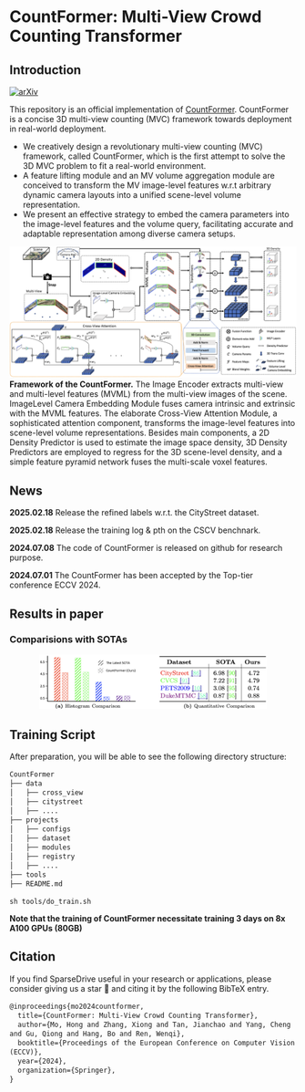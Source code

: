 # CountFormer: Multi-View Crowd Counting Transformer

## Introduction
[![arXiv](https://img.shields.io/badge/arXiv-Paper-<COLOR>.svg)](https://arxiv.org/abs/2407.02047)

This repository is an official implementation of [CountFormer](https://arxiv.org/abs/2407.02047).
CountFormer is a concise 3D multi-view counting (MVC) framework towards deployment in real-world deployment.

* We creatively design a revolutionary multi-view counting (MVC) framework, called CountFormer, which is the first attempt to solve the 3D MVC problem to fit a real-world environment.
* A feature lifting module and an MV volume aggregation module are conceived to transform the MV image-level features w.r.t arbitrary dynamic camera layouts into a unified scene-level volume representation.
* We present an effective strategy to embed the camera parameters into the image-level features and the volume query, facilitating accurate and adaptable representation among diverse camera setups.

![](misc/main_arch.png)
**Framework of the CountFormer.** The Image Encoder extracts multi-view and multi-level features (MVML) from the multi-view images of the scene. ImageLevel Camera Embedding Module fuses camera intrinsic and extrinsic with the MVML features. The elaborate Cross-View Attention Module, a sophisticated attention component, transforms the image-level features into scene-level volume representations. Besides main components, a 2D Density Predictor is used to estimate the image space density, 3D Density Predictors are employed to regress for the 3D scene-level density, and a simple feature pyramid network fuses the multi-scale voxel features.

## News
**2025.02.18** Release the refined labels w.r.t. the CityStreet dataset.

**2025.02.18** Release the training log & pth on the CSCV benchnark.

**2024.07.08** The code of CountFormer is released on github for research purpose. 

**2024.07.01** The CountFormer has been accepted by the Top-tier conference ECCV 2024.   

## Results in paper
### Comparisions with SOTAs
<div style="text-align: center;">
<img src="misc/comparisions.png" width=400 style="center">
</div>


## Training Script
After preparation, you will be able to see the following directory structure:
  ```
  CountFormer
  ├── data
  │   ├── cross_view
  │   ├── citystreet
  │   ├── ....
  ├── projects
  │   ├── configs
  │   ├── dataset
  │   ├── modules
  │   ├── registry
  │   ├── ....
  ├── tools
  ├── README.md
  ```
```sh tools/do_train.sh```

**Note that the training of CountFormer necessitate training 3 days on 8x A100 GPUs (80GB)**


## Citation
If you find SparseDrive useful in your research or applications, please consider giving us a star &#127775; and citing it by the following BibTeX entry.
```
@inproceedings{mo2024countformer,
  title={CountFormer: Multi-View Crowd Counting Transformer},
  author={Mo, Hong and Zhang, Xiong and Tan, Jianchao and Yang, Cheng and Gu, Qiong and Hang, Bo and Ren, Wenqi},
  booktitle={Proceedings of the European Conference on Computer Vision (ECCV)},
  year={2024},
  organization={Springer},
}
```

<!-- ## References
<a id="1">[1]</a> Qi Zhang and Antoni B Chan. Wide-area crowd counting via ground-plane density maps and multi-view fusion cnns. In Proceedings of the IEEE/CVF Conference on Computer Vision and Pattern Recognition (CVPR), pages 8297–8306. IEEE, 2019

<a id="2">[2]</a> Qi Zhang, Wei Lin, and Antoni B Chan. Cross-view cross-scene multi-view crowd counting. In Proceedings of the IEEE/CVF Conference on Computer Vision and Pattern Recognition (CVPR), pages 557–567. IEEE, 2021

<a id="2">[3]</a> ames Ferryman and Ali Shahrokni. Pets2009: Dataset and challenge. In IEEE International Workshop on Performance Evaluation of Tracking and Surveillance, pages 1–6. IEEE, 2009.

<a id="2">[3]</a> ames Ferryman and Ali Shahrokni. Pets2009: Dataset and challenge. In IEEE International Workshop on Performance Evaluation of Tracking and Surveillance, pages 1–6. IEEE, 2009.

<a id="2">[4]</a> Ergys Ristani, Francesco Solera, Roger Zou, Rita Cucchiara, and Carlo Tomasi. Performance measures and a data set for multi-target, multi-camera tracking. In Proceedings of the European Conference on Computer Vision (ECCV), pages 17-35. Springer, 2016.

<a id="2">[5]</a> Qi Zhang and Antoni B Chan. Wide-area crowd counting: Multi-view fusion networks for counting in large scenes. International Journal of Computer Vision
(IJCV), 130(8):1938–1960, 2022.

<a id="2">[6]</a> Liangfeng Zheng, Yongzhi Li, and Yadong Mu. Learning factorized cross-view fusion for multi-view crowd counting. In Proceedings of the IEEE International Conference on Multimedia and Expo (ICME), pages 1–6. IEEE, 2021. -->
